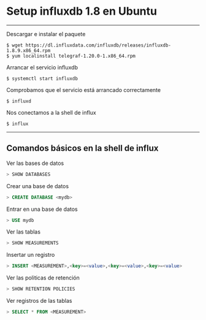 # Setup influxdb 1.8 en Ubuntu
---
Descargar e instalar el paquete
````terminal
$ wget https://dl.influxdata.com/influxdb/releases/influxdb-1.8.9.x86_64.rpm
$ yum localinstall telegraf-1.20.0-1.x86_64.rpm
````

Arrancar el servicio influxdb
````terminal
$ systemctl start influxdb
````

Comprobamos que el servicio está arrancado correctamente
````termianl
$ influxd
````

Nos conectamos a la shell de influx
````termianl
$ influx
````
---
## Comandos básicos en la shell de influx
Ver las bases de datos
````sql
> SHOW DATABASES
````

Crear una base de datos
````sql
> CREATE DATABASE <mydb>
````

Entrar en una base de datos
```sql
> USE mydb
```

Ver las tablas
```sql
> SHOW MEASUREMENTS
```

Insertar un registro
```sql
> INSERT <MEASUREMENT>,<key>=<value>,<key>=<value>,<key>=<value>
```

Ver las politicas de retención
```sql
> SHOW RETENTION POLICIES
```

Ver registros de las tablas
````sql
> SELECT * FROM <MEASUREMENT>
````